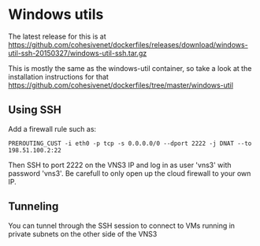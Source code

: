 Windows utils
=============

The latest release for this is at https://github.com/cohesivenet/dockerfiles/releases/download/windows-util-ssh-20150327/windows-util-ssh.tar.gz

This is mostly the same as the windows-util container, so take a look at the installation instructions for that https://github.com/cohesivenet/dockerfiles/tree/master/windows-util

Using SSH
---------

Add a firewall rule such as:

    PREROUTING_CUST -i eth0 -p tcp -s 0.0.0.0/0 --dport 2222 -j DNAT --to 198.51.100.2:22

Then SSH to port 2222 on the VNS3 IP and log in as user 'vns3' with password 'vns3'. Be carefull to only open up the cloud firewall to your own IP.

Tunneling
---------

You can tunnel through the SSH session to connect to VMs running in private subnets on the other side of the VNS3
